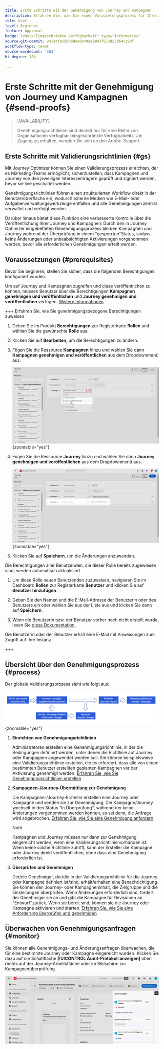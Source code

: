 ```yaml
---
title: Erste Schritte mit der Genehmigung von Journey und Kampagnen
description: Erfahren Sie, wie Sie einen Validierungsprozess für Ihre Journey und Kampagnen einrichten.
role: User
level: Beginner
feature: Approval
badge: label="Eingeschränkte Verfügbarkeit" type="Informative"
source-git-commit: 94114fac56b68aa0940ae9843f672823d64c19df
workflow-type: tm+mt
source-wordcount: '583'
ht-degree: 18%

---
```



# Erste Schritte mit der Genehmigung von Journey und Kampagnen {#send-proofs}

>[!AVAILABILITY]
>
> Genehmigungsrichtlinien sind derzeit nur für eine Reihe von Organisationen verfügbar (eingeschränkte Verfügbarkeit). Um Zugang zu erhalten, wenden Sie sich an den Adobe-Support.

## Erste Schritte mit Validierungsrichtlinien {#gs}

Mit Journey Optimizer können Sie einen Validierungsprozess einrichten, der es Marketing-Teams ermöglicht, sicherzustellen, dass Kampagnen und Journey von den jeweiligen Interessenträgern geprüft und signiert werden, bevor sie live geschaltet werden.

Genehmigungsrichtlinien führen einen strukturierten Workflow direkt in der Benutzeroberfläche ein, wodurch externe Medien wie E-Mail- oder Aufgabenverwaltungswerkzeuge entfallen und alle Genehmigungen zentral verwaltet und verfolgt werden.

Darüber hinaus bietet diese Funktion eine verbesserte Kontrolle über die Veröffentlichung Ihrer Journey und Kampagnen: Durch den in Journey Optimizer eingebetteten Genehmigungsprozess bleiben Kampagnen und Journey während der Überprüfung in einem &quot;gesperrten&quot;Status, sodass keine Änderungen oder unbeabsichtigten Aktivierungen vorgenommen werden, bevor alle erforderlichen Genehmigungen erteilt werden.

## Voraussetzungen {#prerequisites}

Bevor Sie beginnen, stellen Sie sicher, dass die folgenden Berechtigungen konfiguriert wurden.

Um auf Journey und Kampagnen zugreifen und diese veröffentlichen zu können, müssen Benutzer über die Berechtigungen **Kampagnen genehmigen und veröffentlichen** und **Journey genehmigen und veröffentlichen** verfügen. [Weitere Informationen](../administration/permissions.md)

+++  Erfahren Sie, wie Sie genehmigungsbezogene Berechtigungen zuweisen

1. Gehen Sie im Produkt **Berechtigungen** zur Registerkarte **Rollen** und wählen Sie die gewünschte **Rolle** aus.

1. Klicken Sie auf **Bearbeiten**, um die Berechtigungen zu ändern.

1. Fügen Sie die Ressource **Kampagnen** hinzu und wählen Sie dann **Kampagnen genehmigen und veröffentlichen** aus dem Dropdownmenü aus.

   ![](assets/permissions_approval.png){zoomable="yes"}

1. Fügen Sie die Ressource **Journey** hinzu und wählen Sie dann **Journey genehmigen und veröffentlichen** aus dem Dropdownmenü aus.

   ![](assets/permissions_approval_2.png){zoomable="yes"}

1. Klicken Sie auf **Speichern**, um die Änderungen anzuwenden.

Die Berechtigungen aller Benutzenden, die dieser Rolle bereits zugewiesen sind, werden automatisch aktualisiert.

1. Um diese Rolle neuen Benutzenden zuzuweisen, navigieren Sie im Dashboard **Rollen** zur Registerkarte **Benutzer** und klicken Sie auf **Benutzer hinzufügen**.

1. Geben Sie den Namen und die E-Mail-Adresse der Benutzerin oder des Benutzers ein oder wählen Sie aus der Liste aus und klicken Sie dann auf **Speichern**.

1. Wenn die Benutzerin bzw. der Benutzer vorher noch nicht erstellt wurde, lesen Sie [diese Dokumentation](https://experienceleague.adobe.com/de/docs/experience-platform/access-control/abac/permissions-ui/users).

Die Benutzerin oder der Benutzer erhält eine E-Mail mit Anweisungen zum Zugriff auf Ihre Instanz.

+++

## Übersicht über den Genehmigungsprozess {#process}

Der globale Validierungsprozess sieht wie folgt aus:

![](assets/approval-process.png){zoomable="yes"}

1. **Einrichten von Genehmigungsrichtlinien**

   Administratoren erstellen eine Genehmigungsrichtlinie, in der die Bedingungen definiert werden, unter denen die Richtlinie auf Journey oder Kampagnen angewendet werden soll. Sie können beispielsweise eine Validierungsrichtlinie erstellen, die es erfordert, dass alle von einem bestimmten Benutzer erstellten geplanten Kampagnen vor der Aktivierung genehmigt werden. [Erfahren Sie, wie Sie Genehmigungsrichtlinien erstellen](approval-policies.md)

1. **Kampagnen-/Journey-Übermittlung zur Genehmigung**

   Die Kampagnen-/Journey-Ersteller erstellen eine Journey oder Kampagne und senden sie zur Genehmigung. Die Kampagne/Journey wechselt in den Status &quot;In Überprüfung&quot;, während der keine Änderungen vorgenommen werden können, es sei denn, die Anfrage wird abgebrochen. [Erfahren Sie, wie Sie eine Genehmigung anfordern](request-approval.md)

   >[!NOTE]
   >
   >Kampagnen und Journey müssen nur dann zur Genehmigung eingereicht werden, wenn eine Validierungsrichtlinie vorhanden ist. Wenn keine solche Richtlinie zutrifft, kann der Ersteller die Kampagne oder Journey direkt veröffentlichen, ohne dass eine Genehmigung erforderlich ist.

1. **Überprüfen und Genehmigen**

   Der/die Genehmiger, der/die in der Validierungsrichtlinie für die Journey oder Kampagne definiert ist/sind, erhält/erhalten eine Benachrichtigung. Sie können den Journey- oder Kampagneninhalt, die Zielgruppe und die Einstellungen überprüfen. Wenn Änderungen erforderlich sind, fordert der Genehmiger sie an und gibt die Kampagne für Revisionen an &quot;Entwurf&quot;zurück. Wenn sie bereit sind, können sie die Journey oder Kampagne aktivieren und starten. [Erfahren Sie, wie Sie eine Anforderung überprüfen und genehmigen](review-approve-request.md)

## Überwachen von Genehmigungsanfragen {#monitor}

Sie können alle Genehmigungs- und Änderungsanfragen überwachen, die für eine bestimmte Journey oder Kampagne eingereicht wurden. Klicken Sie dazu auf die Schaltfläche **[!UICONTROL Audit-Protokoll anzeigen]** oben rechts auf der Journey-Arbeitsfläche oder im Bildschirm zur Kampagnenüberprüfung.

![](assets/monitor-requests.png)
